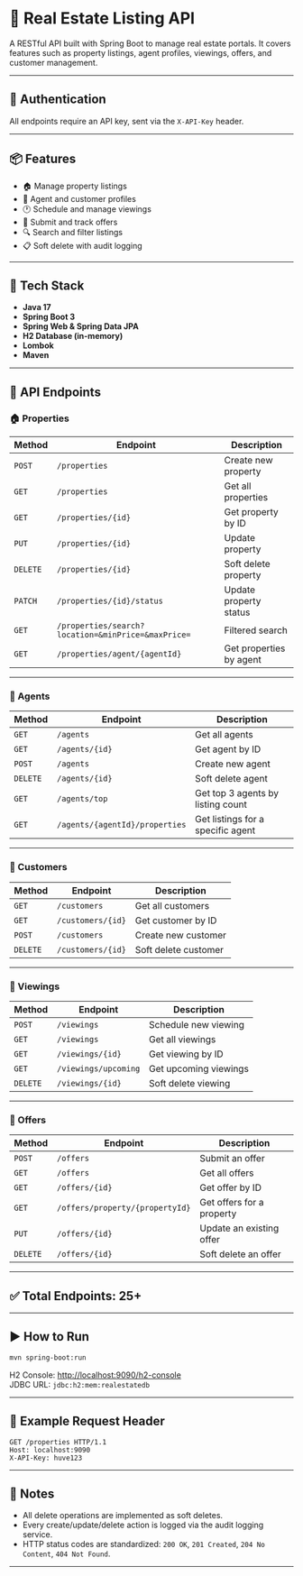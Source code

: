 # 🏡 Real Estate Listing API

A RESTful API built with Spring Boot to manage real estate portals. It covers features such as property listings, agent profiles, viewings, offers, and customer management.

---

## 🔐 Authentication

All endpoints require an API key, sent via the `X-API-Key` header.

---

## 📦 Features

- 🏠 Manage property listings
- 👤 Agent and customer profiles
- 🕐 Schedule and manage viewings
- 💬 Submit and track offers
- 🔍 Search and filter listings
- 📋 Soft delete with audit logging

---

## 🔧 Tech Stack

- **Java 17**
- **Spring Boot 3**
- **Spring Web & Spring Data JPA**
- **H2 Database (in-memory)**
- **Lombok**
- **Maven**

---

## 📁 API Endpoints

### 🏠 Properties
| Method | Endpoint | Description |
|--------|----------|-------------|
| `POST` | `/properties` | Create new property |
| `GET` | `/properties` | Get all properties |
| `GET` | `/properties/{id}` | Get property by ID |
| `PUT` | `/properties/{id}` | Update property |
| `DELETE` | `/properties/{id}` | Soft delete property |
| `PATCH` | `/properties/{id}/status` | Update property status |
| `GET` | `/properties/search?location=&minPrice=&maxPrice=` | Filtered search |
| `GET` | `/properties/agent/{agentId}` | Get properties by agent |

---

### 👤 Agents
| Method | Endpoint | Description |
|--------|----------|-------------|
| `GET` | `/agents` | Get all agents |
| `GET` | `/agents/{id}` | Get agent by ID |
| `POST` | `/agents` | Create new agent |
| `DELETE` | `/agents/{id}` | Soft delete agent |
| `GET` | `/agents/top` | Get top 3 agents by listing count |
| `GET` | `/agents/{agentId}/properties` | Get listings for a specific agent |

---

### 👥 Customers
| Method | Endpoint | Description |
|--------|----------|-------------|
| `GET` | `/customers` | Get all customers |
| `GET` | `/customers/{id}` | Get customer by ID |
| `POST` | `/customers` | Create new customer |
| `DELETE` | `/customers/{id}` | Soft delete customer |

---

### 📆 Viewings
| Method | Endpoint | Description |
|--------|----------|-------------|
| `POST` | `/viewings` | Schedule new viewing |
| `GET` | `/viewings` | Get all viewings |
| `GET` | `/viewings/{id}` | Get viewing by ID |
| `GET` | `/viewings/upcoming` | Get upcoming viewings |
| `DELETE` | `/viewings/{id}` | Soft delete viewing |

---

### 💬 Offers
| Method | Endpoint | Description |
|--------|----------|-------------|
| `POST` | `/offers` | Submit an offer |
| `GET` | `/offers` | Get all offers |
| `GET` | `/offers/{id}` | Get offer by ID |
| `GET` | `/offers/property/{propertyId}` | Get offers for a property |
| `PUT` | `/offers/{id}` | Update an existing offer |
| `DELETE` | `/offers/{id}` | Soft delete an offer |

---

## ✅ Total Endpoints: **25+**

---

## ▶️ How to Run

```bash
mvn spring-boot:run
```

H2 Console: [http://localhost:9090/h2-console](http://localhost:9090/h2-console)  
JDBC URL: `jdbc:h2:mem:realestatedb`

---

## 📄 Example Request Header

```http
GET /properties HTTP/1.1
Host: localhost:9090
X-API-Key: huve123
```

---

## 🧪 Notes

- All delete operations are implemented as soft deletes.
- Every create/update/delete action is logged via the audit logging service.
- HTTP status codes are standardized: `200 OK`, `201 Created`, `204 No Content`, `404 Not Found`.

---

